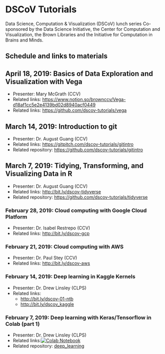 # DSCoV Tutorials

Data Science, Computation & Visualization (DSCoV) lunch series
Co-sponsored by the Data Science Initiative, the Center for Computation and Visualization, the Brown Libraries and the Initiative for Computation in Brains and Minds.

## Schedule and links to materials

## April 18, 2019: Basics of Data Exploration and Visualization with Vega

* Presenter: Mary McGrath (CCV)
* Related links: https://www.notion.so/brownccv/Vega-d18af1cc5e2e4139bd02d8940acf0449
* Related links: https://github.com/dscov-tutorials/vega

## March 14, 2019: Introduction to git

* Presenter: Dr. August Guang (CCV)
* Related links: https://gitpitch.com/dscov-tutorials/gitintro
* Related repository: https://github.com/dscov-tutorials/gitintro

## March 7, 2019: Tidying, Transforming, and Visualizing Data in R

* Presenter: Dr. August Guang (CCV)
* Related links: http://bit.ly/dscov-tidyverse
* Related repository: https://github.com/dscov-tutorials/tidyverse

### February 28, 2019: Cloud computing with Google Cloud Platform

* Presenter: Dr. Isabel Restrepo (CCV)
* Related links: http://bit.ly/dscov-gcp

### February 21, 2019: Cloud computing with AWS

* Presenter: Dr. Paul Stey (CCV)
* Related links: http://bit.ly/dscov-aws

### February 14, 2019:  Deep learning in Kaggle Kernels

* Presenter: Dr. Drew Linsley (CLPS)
* Related links:
  * http://bit.ly/dscov-01-ntb
  * http://bit.ly/dscov_kaggle

### February 7, 2019:  Deep learning with Keras/Tensorflow in Colab (part 1)

* Presenter: Dr. Drew Linsley (CLPS)
* Related links:<a href="https://colab.research.google.com/github/dscov-tutorials/deep_learning/blob/master/DNN_scrape_and_finetune.ipynb" target="_parent"><img src="https://colab.research.google.com/assets/colab-badge.svg" alt="Colab Notebook"/></a>
* Related repository: [deep_learning](https://github.com/dscov-tutorials/deep_learning)
